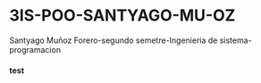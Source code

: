 # 3IS-POO-SANTYAGO-MU-OZ
Santyago Muñoz Forero-segundo semetre-Ingenieria de sistema-programacion
#### test
